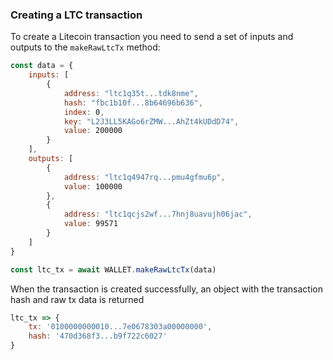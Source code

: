 ### Creating a LTC transaction
To create a Litecoin transaction you need to send a set of inputs and outputs to the `makeRawLtcTx` method:
``` js
const data = {
    inputs: [
        {
            address: "ltc1q35t...tdk8nme",
            hash: "fbc1b10f...8b64696b636",
            index: 0,
            key: "L2J3LL5KAGo6rZMW...AhZt4kUDdD74",
            value: 200000 
        }
    ],
    outputs: [
        {
            address: "ltc1q4947rq...pmu4gfmu6p",
            value: 100000
        },
        {
            address: "ltc1qcjs2wf...7hnj8uavujh06jac",
            value: 99571
        }
    ]
}

const ltc_tx = await WALLET.makeRawLtcTx(data)
```
When the transaction is created successfully, an object with the transaction hash and raw tx data is returned
``` js
ltc_tx => {
    tx: '0100000000010...7e0678303a00000000',
    hash: '470d368f3...b9f722c6027'
}
```
